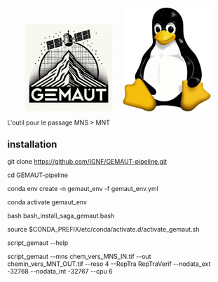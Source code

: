 <p align="center">
  <img src="assets/logo.png" alt="GEMAUT" width="200" style="margin-right: 20px;"/>
  <img src="assets/Linux.png" alt="Linux" width="200"/>
</p>

L'outil pour le passage MNS > MNT

## installation

git clone https://github.com/IGNF/GEMAUT-pipeline.git

cd GEMAUT-pipeline

conda env create -n gemaut_env -f  gemaut_env.yml

conda activate gemaut_env

bash bash_install_saga_gemaut.bash

source $CONDA_PREFIX/etc/conda/activate.d/activate_gemaut.sh

script_gemaut --help

script_gemaut  --mns chem_vers_MNS_IN.tif --out chemin_vers_MNT_OUT.tif --reso 4 --RepTra RepTraVerif --nodata_ext -32768 --nodata_int -32767 --cpu 6

